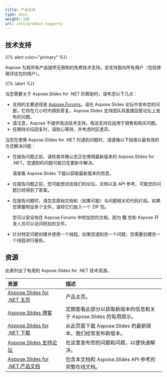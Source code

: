 ```yaml
---
title: 产品支持
type: docs
weight: 100
url: /net/product-support/
---
```


## **技术支持**
{{% alert color="primary" %}}

Aspose 为其所有产品提供无限制的免费技术支持。该支持面向所有用户（包括使用评估包的用户）。

{{% /alert %}} 

当您需要关于 Aspose.Slides for .NET 的帮助时，请考虑以下几点：

- 支持的主要途径是 [Aspose.Forums](https://forum.aspose.com/c/slides/11)。请在 Aspose.Slides 论坛中发布您的问题，它将在几小时内得到答复。Aspose.Slides 支持团队将直接回答论坛上发布的问题。
- 请注意，Aspose 不提供电话技术支持。电话支持仅适用于销售和购买问题。
- 在期待论坛回复时，请耐心等待，并考虑时区差异。

当您在使用 Aspose.Slides for .NET 时遇到问题时，请遵循以下指南以最有效的方式解决问题：

- 在报告问题之前，请检查并确认您正在使用最新版本的 Aspose.Slides for .NET。您遇到的问题可能已在更新中解决。

  请查看 Aspose.Slides 下载以获取最新版本的信息。

- 在报告问题之前，您可能想浏览我们的论坛、文档以及 API 参考。可能您的问题已经得到了答案。

- 在报告问题时，请包含原始文档和（如果可能）与问题相关的代码片段。如果您需要附加多个文件，请将它们放入一个 ZIP 包。

  您可以安全地在 Aspose.Forums 中附加您的文档，因为 **仅** 您和 Aspose 开发人员可以访问附加的文件。

- 针对特定问题创建并使用一个线程。如果您遇到另一个问题，您需要创建另一个线程进行报告。

## **资源**
此表列出了有用的 Aspose.Slides for .NET 技术资源。

|**资源**|**描述**|
| :- | :- |
|[Aspose.Slides for .NET 主页](https://products.aspose.com/slides/net/)|产品主页。|
|[Aspose.Slides 博客](https://blog.aspose.com/category/slides/)|定期查看此部分以获取新版本的信息和关于 Aspose.Slides 的有用提示。|
|[Aspose.Slides for .NET 下载](https://www.nuget.org/packages/Aspose.Slides.NET/)|从此页面下载 Aspose.Slides 的最新版本。我们经常发布新版本。|
|[Aspose.Slides 支持论坛](https://forum.aspose.com/c/slides/11)|在这里发布您的问题和问题，以便快速解决。|
|[Aspose.Slides for .NET 产品文档](/slides/net/)|包含本文档和 Aspose.Slides API 参考的完整在线文档。|